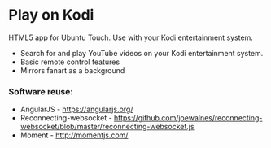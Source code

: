 # Play on Kodi
HTML5 app for Ubuntu Touch. Use with your Kodi entertainment system.

* Search for and play YouTube videos on your Kodi entertainment system.
* Basic remote control features 
* Mirrors fanart as a background


### Software reuse:
* AngularJS - https://angularjs.org/
* Reconnecting-websocket - https://github.com/joewalnes/reconnecting-websocket/blob/master/reconnecting-websocket.js
* Moment - http://momentjs.com/
